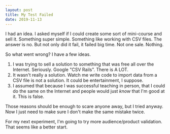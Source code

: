 ```yaml
---
layout: post
title: My Test Failed
date: 2019-11-13
---
```


I had an idea. I asked myself if I could create some sort of mini-course and sell it. Something super simple. Something like working with CSV files. The answer is no. But not only did it fail, it failed big time. Not one sale. Nothing.

So what went wrong? I have a few ideas.

1. I was trying to sell a solution to something that was free all over the Internet. Seriously. Google "CSV Rails". There is A LOT.
2. It wasn't really a solution. Watch me write code to import data from a CSV file is not a solution. It could be entertainment, I suppose.
3. I assumed that because I was successful teaching in person, that I could do the same on the Internet and people would just _know_ that I'm good at it. This is false.


Those reasons should be enough to scare anyone away, but I tried anyway. Now I just need to make sure I don't make the same mistake twice.

For my next experiment, I'm going to try more audience/product validation. That seems like a better start.

